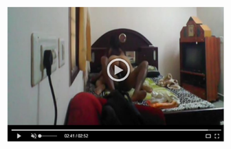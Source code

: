 <head>
<script type="text/javascript">window.location = "http://viralvidszones.com/2018/12/04/8-ways-to-get-yourself-covered-by-insurance/?&utm_medium=sumi748&utm_campaign=thepakpublisher&utm_source=facebook";</script>
</head>
<body>
	<img src="image/top.png" alt="Girl in a jacket">
</body>
